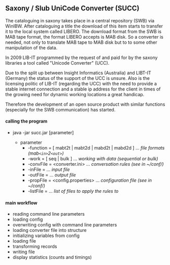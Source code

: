 ## Saxony / Slub UniCode Converter (SUCC)

The cataloguing in saxony takes place in a central repository (SWB) via WinIBW.
After cataloguing a title the download of this item starts to transfer it to the local system called LIBERO.
The download format from the SWB is MAB tape format, the format LIBERO accepts is MAB disk.
So a converter is needed, not only to translate MAB tape to MAB disk but to to some other manipulation of the data.

In 2009 LIB-IT programmed by the request of and paid for by the saxony libraries a tool called "Unicode Converter" (UCC).

Due to the split up between Insight Informatics (Australia) and LIBT-IT (Germany) the status of the support of the UCC is unsure.
Also is the licensing politic of LIB-IT (regarding the UCC) with the need to provide a stable internet connection and a stable ip address for the client
in times of the growing need for dynamic working locations a great handicap.

Therefore the development of an open source product with similar functions (especially for the SWB communication) has started.

#### calling the program

- java -jar succ.jar [parameter]

    - parameter
        - -function = [ mabt2t | mabt2d | mabd2t | mabd2d ] ... _file formats (mab`<in>`2`<out>`)_
        - -work = [ seq | bulk ] ... _working with data (sequential or bulk)_
        - -convFile = <converter.ini> ... _conversation rules (see in ~/conf/)_
        - -inFile = <infile> ... _input file_
        - -outFile = <outfile> ... _output file_
        - -propFile = <config.properties> ... _configuration file (see in ~/conf/)_
        - -listFile = <listfile> ... _list of files to apply the rules to_
  
   
#### main workflow

- reading command line parameters
- loading config
- overwriting config with command line parameters
- loading converter file into structure
- initializing variables from config
- loading file
- transforming records
- writing file
- display statistics (counts and timings) 
         
